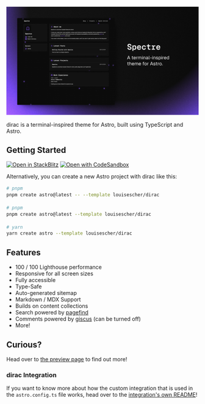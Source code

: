 ![dirac, a terminal-inspired theme for Astro.](./images/README.png)

dirac is a terminal-inspired theme for Astro, built using TypeScript and Astro.

## Getting Started

[![Open in StackBlitz](https://developer.stackblitz.com/img/open_in_stackblitz.svg)](https://stackblitz.com/github/louisescher/dirac/tree/main)
[![Open with CodeSandbox](https://assets.codesandbox.io/github/button-edit-lime.svg)](https://codesandbox.io/p/sandbox/github/louisescher/dirac/tree/main)

Alternatively, you can create a new Astro project with dirac like this:

```bash
# pnpm
pnpm create astro@latest -- --template louisescher/dirac

# pnpm
pnpm create astro@latest --template louisescher/dirac

# yarn
yarn create astro --template louisescher/dirac
```

## Features

- 100 / 100 Lighthouse performance
- Responsive for all screen sizes
- Fully accessible
- Type-Safe
- Auto-generated sitemap
- Markdown / MDX Support
- Builds on content collections
- Search powered by [pagefind](https://pagefind.app)
- Comments powered by [giscus](https://giscus.app) (can be turned off)
- More!

## Curious?

Head over to [the preview page](https://dirac.louisescher.dev) to find out more!

### dirac Integration

If you want to know more about how the custom integration that is used in the `astro.config.ts` file works, head over to the [integration's own README](https://github.com/louisescher/dirac/tree/master/package)!